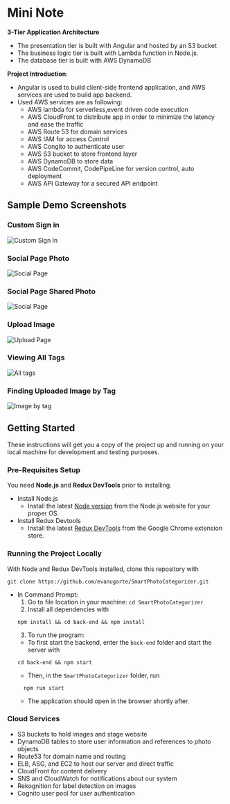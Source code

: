 # Mini Note

**3-Tier Application Architecture**
- The presentation tier is built with Angular and hosted by an S3 bucket
- The business logic tier is built with Lambda function in Node.js.
- The database tier is built with AWS DynamoDB

**Project Introduction**:
* Angular is used to build client-side frontend application, and AWS services are used to build app backend.
* Used AWS services are as following:
  * AWS lambda for serverless,event driven code execution
  * AWS CloudFront to distribute app in order to minimize the latency and ease the traffic
  * AWS Route 53 for domain services
  * AWS IAM for access Control
  * AWS Congito to authenticate user
  * AWS S3 bucket to store frontend layer
  * AWS DynamoDB to store data
  * AWS CodeCommit, CodePipeLine for version control, auto deployment
  * AWS API Gateway for a secured API endpoint 


## Sample Demo Screenshots
### Custom Sign in
![Custom Sign In](demo-photos/CustomSignIn.png)

### Social Page Photo
![Social Page](demo-photos/SocialPagePhoto.png)

### Social Page Shared Photo
![Social Page](demo-photos/SocialSharedPhoto.png)

### Upload Image
![Upload Page](demo-photos/UploadPage.png)

### Viewing All Tags
![All tags](demo-photos/CategoriesPage.png)

### Finding Uploaded Image by Tag
![Image by tag](demo-photos/UploadedImageFoundInSearch.png)

## Getting Started

These instructions will get you a copy of the project up and running on your local machine for development and testing purposes.

### Pre-Requisites Setup
You need **Node.js** and **Redux DevTools** prior to installing.
* Install Node.js
    * Install the latest [Node version](https://nodejs.org/en/download/) from
    the Node.js website for your proper OS.
* Install Redux Devtools
    * Install the latest [Redux DevTools](https://chrome.google.com/webstore/detail/redux-devtools/lmhkpmbekcpmknklioeibfkpmmfibljd?hl=en) from the Google Chrome extension store.

### Running the Project Locally
With Node and Redux DevTools installed, clone this repository with
```
git clone https://github.com/evanugarte/SmartPhotoCategorizer.git
```

* In Command Prompt:
    1. Go to file location in your machine: `cd SmartPhotoCategorizer`
    2. Install all dependencies with 
    ```
    npm install && cd back-end && npm install
    ```
    3. To run the program:
    * To first start the backend, enter the `back-end` folder and start the
    server with
    ```
    cd back-end && npm start
    ```
    * Then, in the `SmartPhotoCategorizer` folder, run
    ```
      npm run start
    ```
    * The application should open in the browser shortly after.

### Cloud Services
- S3 buckets to hold images and stage website
- DynamoDB tables to store user information and references to photo objects
- Route53 for domain name and routing
- ELB, ASG, and EC2 to host our server and direct traffic
- CloudFront for content delivery
- SNS and CloudWatch for notifications about our system
- Rekognition for label detection on images
- Cognito user pool for user authentication
